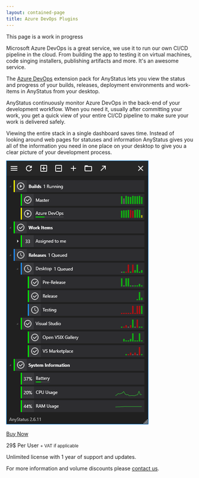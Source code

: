 ```yaml
---
layout: contained-page
title: Azure DevOps Plugins
---
```


<p class="lead">This page is a work in progress</p>


Microsoft Azure DevOps is a great service, we use it to run our own CI/CD pipeline in the cloud. From building the app to testing it on virtual machines, code singing installers, publishing artifacts and more. It's an awesome service.

The [Azure DevOps](https://azure.microsoft.com/en-us/services/devops/) extension pack for AnyStatus lets you view the status and progress of your builds, releases, deployment environments and work-items in AnyStatus from your desktop.

AnyStatus continuously monitor Azure DevOps in the back-end of your development workflow. When you need it, usually after committing your work, you get a quick view of your entire CI/CD pipeline to make sure your work is delivered safely.

Viewing the entire stack in a single dashboard saves time. Instead of looking around web pages for statuses and information AnyStatus gives you all of the information you need in one place on your desktop to give you a clear picture of your development process.

<!-- ![AnyStatus 2.4.36 & Azure DevOps Plugins](/assets/images/screenshots/AnyStatus-2.6.11.png) -->

<img src="/assets/images/screenshots/AnyStatus-2.6.11.png" class="img-fluid"/>

<a href="#!" class="paddle_button btn btn-warning" data-theme="none" data-product="562811">Buy Now</a>

29$ Per User <small>+ VAT if applicable</small>

Unlimited license with 1 year of support and updates.

For more information and volume discounts please [contact us](mailto:info@anystat.us).

<script src="https://cdn.paddle.com/paddle/paddle.js"></script>
<script type="text/javascript">Paddle.Setup({ vendor: 50081 });</script> 